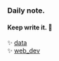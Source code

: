 ### Daily note.
#### Keep write it. :rocket: 
:sparkles: [data](./docs/db)  
:sparkles: [web_dev](./docs/web_dev)
